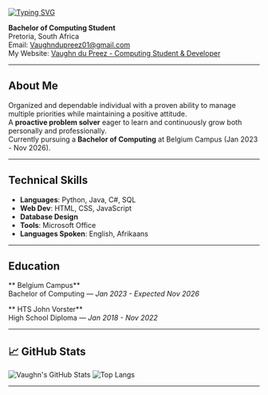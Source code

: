 [![Typing SVG](https://readme-typing-svg.demolab.com?font=Fira+Code&pause=1000&color=F7F7F7&width=435&lines=Hi+there%2C+I'm+Vaughn+du+Preez!;I+code+in+Python%2C+Java+and+more...;Let's+build+cool+stuff)](https://git.io/typing-svg)

**Bachelor of Computing Student**  
Pretoria, South Africa  
Email: [Vaughndupreez01@gmail.com](mailto:Vaughndupreez01@gmail.com)  
My Website: [Vaughn du Preez - Computing Student & Developer](https://industryconnect.belgiumcampus.ac.za/sites/s600220/) 

---

## About Me

Organized and dependable individual with a proven ability to manage multiple priorities while maintaining a positive attitude.  
A **proactive problem solver** eager to learn and continuously grow both personally and professionally.  
Currently pursuing a **Bachelor of Computing** at Belgium Campus (Jan 2023 - Nov 2026).  

---

## Technical Skills

- **Languages**: Python, Java, C#, SQL  
- **Web Dev**: HTML, CSS, JavaScript  
- **Database Design**  
- **Tools**: Microsoft Office  
- **Languages Spoken**: English, Afrikaans

---

## Education

** Belgium Campus**  
Bachelor of Computing — *Jan 2023 - Expected Nov 2026*  

** HTS John Vorster**  
High School Diploma — *Jan 2018 - Nov 2022*  

---

## 📈 GitHub Stats

![Vaughn's GitHub Stats](https://github-readme-stats.vercel.app/api?username=DieMalEen&show_icons=true&theme=radical)
![Top Langs](https://github-readme-stats.vercel.app/api/top-langs/?username=DieMalEen&layout=compact&theme=radical)

---
